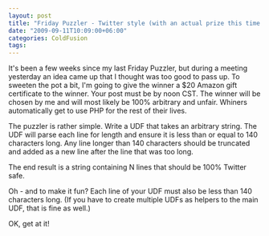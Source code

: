 ```yaml
---
layout: post
title: "Friday Puzzler - Twitter style (with an actual prize this time!)"
date: "2009-09-11T10:09:00+06:00"
categories: ColdFusion 
tags: 
---
```


It's been a few weeks since my last Friday Puzzler, but during a meeting yesterday an idea came up that I thought was too good to pass up. To sweeten the pot a bit, I'm going to give the winner a $20 Amazon gift certificate to the winner. Your post must be by noon CST. The winner will be chosen by me and will most likely be 100% arbitrary and unfair. Whiners automatically get to use PHP for the rest of their lives. 

The puzzler is rather simple. Write a UDF that takes an arbitrary string. The UDF will parse each line for length and ensure it is less than or equal to 140 characters long. Any line longer than 140 characters should be truncated and added as a new line after the line that was too long. 

The end result is a string containing N lines that should be 100% Twitter safe.

Oh - and to make it fun? Each line of your UDF must also be less than 140 characters long. (If you have to create multiple UDFs as helpers to the main UDF, that is fine as well.)

OK, get at it!